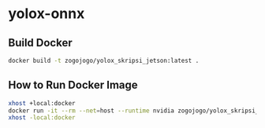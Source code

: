 # yolox-onnx

## Build Docker
```bash
docker build -t zogojogo/yolox_skripsi_jetson:latest .
```

## How to Run Docker Image
```bash
xhost +local:docker 
docker run -it --rm --net=host --runtime nvidia zogojogo/yolox_skripsi_jetson:latest
xhost -local:docker
```
